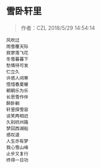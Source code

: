 # `雪卧轩里`
>作者：CZL  2018/5/29 14:54:14 

    风吹过
    雨雪覆天际
    寂寥落飞花
    冬雪暮暮下
    愁情待可发
    伫立久
    许感人间寒
    悟惜春夏暖
    朝朝乐为乐
    长思雪作伴
    醉卧躺
    轩里探雪容
    谈笑两相迟
    久别杭州路
    梦回西湖船
    感叹道
    人生亦有梦
    我心雪山峰
    止步又复行
    终得一日功